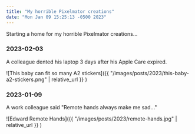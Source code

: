 ```yaml
---
title: "My horrible Pixelmator creations"
date: "Mon Jan 09 15:25:13 -0500 2023"
---
```


Starting a home for my horrible Pixelmator creations...

### 2023-02-03

A colleague dented his laptop 3 days after his Apple Care expired.

![This baby can fit so many A2 stickers]({{ "/images/posts/2023/this-baby-a2-stickers.png" | relative_url }} )

### 2023-01-09

A work colleague said "Remote hands always make me sad..."

![Edward Remote Hands]({{ "/images/posts/2023/remote-hands.jpg" | relative_url }} )
